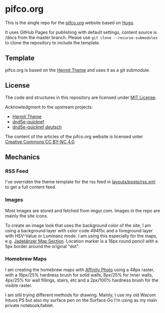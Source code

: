 # pifco.org

This is the single repo for the [pifco.org](https://pifco.org) website based on [Hugo](https://gohugo.io/).

It uses GitHub Pages for publishing with default settings, content source is /docs from the master branch. Please use `git clone --recurse-submodules` to clone the repository to include the template.

## Template

pifco.org is based on the [Hermit Theme](https://themes.gohugo.io/hermit/) and uses it as a git submodule. 

## License

The code and structures in this repository are licensed under [MIT License](LICENSE).

Acknowledgment to the upstream projects:
* [Hermit Theme](https://github.com/Track3/hermit)
* [dnd5e-quickref](https://github.com/crobi/dnd5e-quickref)
* [dnd5e-quickref deutsch](https://github.com/nesges/dnd5e-quickref)

The content of the articles of the pifco.org website is licensed unter [Creative Commons CC BY-NC 4.0](https://creativecommons.org/licenses/by-nc/4.0/).

## Mechanics

### RSS Feed

I've overriden the theme template for the rss feed in [layouts/posts/rss.xml](layouts/posts/rss.xml) to get a full content feed.

### Images

Most Images are stored and fetched from imgur.com. Images in the repo are mainly the site icons.

To create an image look that uses the background color of the site, I am using a background layer with color code 494f5c and a foreground layer with HSV-Value or Luminanz mode. I am using this especially for the maps, e.g. [Jadetänzer Map Section](https://i.imgur.com/MxODAZs.png). Location marker is a 16px round pencil with a 5px border around the original "dot".

### Homebrew Maps

I am creating the homebrew maps with [Affinity Photo](https://affinity.serif.com/de/photo/) using a 48px raster, with a 16px/25% hardness brush for solid walls, 8px/25% for inner walls, 4px/25% for wall fillings, stairs, etc and a 2px/100% hardness brush for the visible raster.

I am still trying different methods for drawing. Mainly, I use my old Wacom Intuos PS but also my surface pen on the Surface Go I'm using as my main private notebook/tablet.
